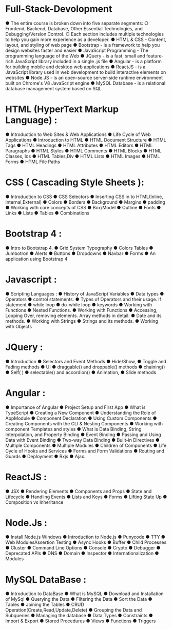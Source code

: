 # Full-Stack-Devolopment
● The entire course is broken down into five separate segments: 
		○ Frontend, Backend, Database, Other Essential Technologies, and Debugging/Version Control. 
		○ Each section includes multiple technologies to help you gain more experience as a developer.
● HTML & CSS - Content, layout, and styling of web page 
● Bootstrap - is a framework to help you design websites faster and easier
● JavaScript Programming - The programming language of the Web
● JQuery - is a fast, small and feature-rich JavaScript library included in a single .js file
● Angular - is a platform for building mobile and desktop web applications
● ReactJS - is a JavaScript library used in web development to build interactive elements on websites
● Node.JS - is an open-source server-side runtime environment built on Chrome's V8 JavaScript engine
● MySQL Database - is a relational database management system based on SQL

# HTML (HyperText Markup Language) :
● Introduction to Web Sites & Web Applications
● Life Cycle of Web Applications
● Introduction to HTML
● HTML Document Structure
● HTML Tags
● HTML Headings
● HTML Attributes
● HTML Editors
● HTML Paragraphs
● HTML Styles
● HTML Comments
● HTML Blocks
● HTML Classes, Ids
● HTML Tables,Div
● HTML Lists
● HTML Images
● HTML Forms
● HTML File Paths

# CSS ( Cascading Style Sheets ):
● Introduction to CSS
● CSS Selectors
● Inserting CSS in to HTML(Inline, Internal,External)
● Colors
● Borders
● Background
● Margins
● padding
● Working with core concepts of CSS
● Box/Model
● Outline
● Fonts
● Links
● Lists
● Tables
● Combinations

# Bootstrap 4 :
● Intro to Bootstrap 4.
● Grid System Typography
● Colors Tables
● Jumbotron
● Alerts
● Buttons
● Dropdowns
● Navbar
● Forms
● An application using Bootstrap 4

# Javascript :
● Scripting Languages :
● History of JavaScript Variables
● Data types
● Operators
● control statements.
● Types of Operators and their usage. If statement
● while loop
● do-while loop
● keywords
● Working with Functions
● Nested Functions.
● Working with Functions
● Accessing, Looping Over, removing elements. Array methods in detail.
● Date and its methods.
● Working with Strings
● Strings and its methods.
● Working with Objects

# JQuery :
● Introduction
● Selectors and Event Methods
● Hide/Show,
● Toggle and Fading methods
● UI
● draggable() and droppable() methods
● chaining()
● Self( )
● selectable() and accordion()
● Animation,
● Slide methods

# Angular :
● Importance of Angular
● Project Setup and First App
● What is TypeScript
● Creating a New Component
● Understanding the Role of AppModule
● Component Declaration
● Using Custom Components
● Creating Components with the CLI & Nesting Components
● Working with component Templates and styles
● What is Data Binding, String Interpolation, and Property Binding
● Event Binding
● Passing and Using Data with Event Binding
● Two-way Data Binding
● Built-in Directives
● Multiple Components
● Multiple Modules
● Children of Components
● Life Cycle of Hooks and Services
● Forms and Form Validations
● Routing and Guards
● Deployment
● Rxjs
● Ajax.

# ReactJS :
● JSX
● Rendering Elements
● Components and Props
● State and Lifecycle
● Handling Events
● Lists and Keys
● Forms
● Lifting State Up
● Composition vs Inheritance

# Node.Js :
● Install Node.js Windows
● Introduction to Node.js
● Punycode
● TTY
● Web ModulesAssertion Testing
● Async Hooks
● Buffer
● Child Processes
● Cluster
● Command Line Options
● Console
● Crypto
● Debugger
● Deprecated APIs
● DNS
● Domain
● Inspector
● Internationalization
● Modules

# MySQL DataBase :
● Introduction to DataBase
● What is MySQL
● Download and Installation of MySql
● Querying the Data
● Filtering the Data
● Sort the Data
● Tables
● Joining the Tables
● CRUD Operation(Create,Read,Update,Delete)
● Grouping the Data and Subqueries
● Managing the database 
● Data Types 
● Constraints 
● Import & Export 
● Stored Procedures 
● Views 
● Functions 
● Triggers
